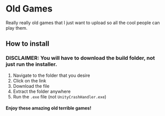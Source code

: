 # Old Games
Really really old games that I just want to upload so all the cool people can play them.

## How to install
### DISCLAIMER: You will have to download the build folder, not just run the installer.
1. Navigate to the folder that you desire
2. Click on the link
3. Download the file
4. Extract the folder anywhere
5. Run the `.exe` file (not `UnityCrashHandler.exe`)

#### Enjoy these amazing old terrible games!
